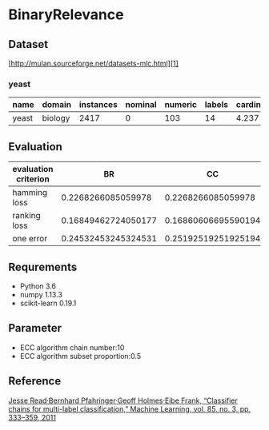 ﻿# BinaryRelevance
## Dataset
[http://mulan.sourceforge.net/datasets-mlc.html][1]

### yeast
|name | domain | instances |nominal	|numeric|labels|cardinality	|density|distinct|
| ------ | ------ | ------ |------ |------ |------ |------ |------ |------ |
| yeast| biology | 2417	 |0|103	|14|4.237|0.303	|198|

## Evaluation
|evaluation criterion |BR | CC|ECC|
| ------ | ------ | -----|---|
| hamming loss|  0.2268266085059978 | 0.2268266085059978 |0.23298021498675806 |
| ranking loss|  0.16849462724050177 |0.16860606695590194  |0.045019261908574866 |
| one error| 0.24532453245324531 | 0.25192519251925194| 0.24972737186477645|

## Requrements
- Python 3.6
- numpy 1.13.3
- scikit-learn 0.19.1

## Parameter
- ECC algorithm chain number:10
- ECC algorithm subset proportion:0.5

## Reference
[Jesse Read·Bernhard Pfahringer·Geoff Holmes·Eibe Frank, “Classifier chains for multi-label classification,” Machine Learning, vol. 85, no. 3, pp. 333–359, 2011][2]


  [1]: http://mulan.sourceforge.net/datasets-mlc.html
  [2]: https://link.springer.com/article/10.1007/s10994-011-5256-5





